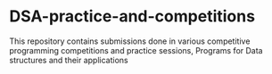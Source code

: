 # DSA-practice-and-competitions
This repository contains submissions done in various competitive programming competitions and practice sessions, Programs for Data structures and their applications


